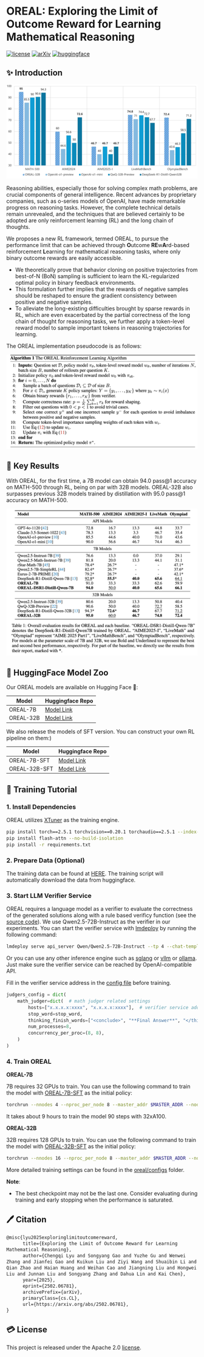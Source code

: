 # OREAL: Exploring the Limit of Outcome Reward for Learning Mathematical Reasoning


[![license](https://img.shields.io/github/license/InternLM/opencompass.svg)](./LICENSE)
[![arXiv](https://img.shields.io/badge/arXiv-2502.06781-b31b1b.svg)](https://arxiv.org/abs/2502.06781)
[![huggingface](https://img.shields.io/badge/%F0%9F%A4%97%20Hugging%20Face-OREAL-ffc107?color=ffc107&logoColor=white)](https://huggingface.co/internlm/OREAL-32B)


## ✨ Introduction

![main_fig](./figures/main_fig.jpg)

Reasoning abilities, especially those for solving complex math problems, are crucial components of general intelligence.
Recent advances by proprietary companies, such as o-series models of OpenAI, have made remarkable progress on reasoning tasks. However, the complete technical details remain unrevealed, and the techniques that are believed certainly to be adopted are only reinforcement learning (RL) and the long chain of thoughts.

We proposes a new RL framework, termed OREAL, to pursue the performance limit that can be achieved through **O**utcome **RE**w**A**rd-based reinforcement **L**earning for mathematical reasoning tasks, where only binary outcome rewards are easily accessible.

+ We theoretically prove that behavior cloning on positive trajectories from best-of-N (BoN) sampling is sufficient to learn the KL-regularized optimal policy in binary feedback environments.
+ This formulation further implies that the rewards of negative samples should be reshaped to ensure the gradient consistency between positive and negative samples.
+ To alleviate the long-existing difficulties brought by sparse rewards in RL, which are even exacerbated by the partial correctness of the long chain of thought for reasoning tasks, we further apply a token-level reward model to sample important tokens in reasoning trajectories for learning.

The OREAL implementation pseudocode is as follows:

![algo](./figures/algo.png)


## 📃 Key Results

With OREAL, for the first time, a 7B model can obtain 94.0 pass@1 accuracy on MATH-500 through RL, being on par with 32B models. OREAL-32B also surpasses previous 32B models trained by distillation with 95.0 pass@1 accuracy on MATH-500.

![main_table](./figures/main_table.png)

## 🤗 HuggingFace Model Zoo

Our OREAL models are available on Hugging Face 🤗:

| Model    | Huggingface Repo |
|----------|------------------|
| OREAL-7B  | [Model Link](https://huggingface.co/internlm/OREAL-7B)  |
| OREAL-32B  | [Model Link](https://huggingface.co/internlm/OREAL-32B)  |

We also release the models of SFT version. You can construct your own RL pipeline on them:)

| Model    | Huggingface Repo |
|----------|------------------|
| OREAL-7B-SFT  | [Model Link](https://huggingface.co/internlm/OREAL-7B-SFT)  |
| OREAL-32B-SFT  | [Model Link](https://huggingface.co/internlm/OREAL-32B-SFT)  |


## 🚄 Training Tutorial

### 1. Install Dependencies

OREAL utilizes [XTuner](https://github.com/InternLM/xtuner/tree/main) as the training engine. 

```bash
pip install torch==2.5.1 torchvision==0.20.1 torchaudio==2.5.1 --index-url https://download.pytorch.org/whl/cu124
pip install flash-attn --no-build-isolation
pip install -r requirements.txt
```

### 2. Prepare Data (Optional)

The training data can be found at [HERE](https://huggingface.co/datasets/internlm/OREAL-RL-Prompts). The training script will automatically download the data from huggingface.

### 3. Start LLM Verifier Service

OREAL requires a language model as a verifier to evaluate the correctness of the generated solutions along with a rule based verificy function (see the [source code](oreal/judgers/math_judger.py)). We use Qwen2.5-72B-Instruct as the verifier in our experiments. You can start the verifier service with [lmdeploy](https://github.com/InternLM/lmdeploy) by running the following command:

```bash
lmdeploy serve api_server Qwen/Qwen2.5-72B-Instruct --tp 4 --chat-template qwen --log-level INFO --server-port 10003
```

Or you can use any other inference engine such as [sglang](https://github.com/sgl-project/sglang) or [vllm](https://github.com/vllm-project/vllm) or [ollama](https://ollama.com/). Just make sure the verifier service can be reached by OpenAI-compatible API.

Fill in the verifier service address in the [config file](./oreal/configs) before training.

```python
judgers_config = dict(
    math_judger=dict(  # math judger related settings
        hosts=["x.x.x.x:xxxx", "x.x.x.x:xxxx"],  # verifier service addresses
        stop_word=stop_word,
        thinking_finish_words=["<conclude>", "**Final Answer**", "</think>"],
        num_processes=8,
        concurrency_per_proc=(8, 8),
    )
)
```

### 4. Train OREAL

**OREAL-7B**

7B requires 32 GPUs to train. You can use the following command to train the model with [OREAL-7B-SFT](https://huggingface.co/internlm/OREAL-7B-SFT) as the initial policy:

```bash
torchrun --nnodes 4 --nproc_per_node 8 --master_addr $MASTER_ADDR --node_rank $RANK --master_port $MASTER_PORT train_oreal.py oreal/configs/oreal_w_tokenrm_OREAL-7B-SFT_seqlen16k.py --total_steps 90 --work_dir ./work_dir/oreal_w_tokenrm_OREAL-7B-SFT_seqlen16k
```

It takes about 9 hours to train the model 90 steps with 32xA100.

**OREAL-32B**

32B requires 128 GPUs to train. You can use the following command to train the model with [OREAL-32B-SFT](https://huggingface.co/internlm/OREAL-32B-SFT) as the initial policy:

```bash
torchrun --nnodes 16 --nproc_per_node 8 --master_addr $MASTER_ADDR --node_rank $RANK --master_port $MASTER_PORT train_oreal.py oreal/configs/oreal_w_tokenrm_OREAL-32B-SFT_seqlen16k.py --total_steps 90 --work_dir ./work_dir/oreal_w_tokenrm_OREAL-32B-SFT_seqlen16k
```

More detailed training settings can be found in the [oreal/configs](./oreal/configs) folder.

**Note**:

+ The best checkpoint may not be the last one. Consider evaluating during training and early stopping when the performance is saturated.


## 🖊️ Citation

```
@misc{lyu2025exploringlimitoutcomereward,
      title={Exploring the Limit of Outcome Reward for Learning Mathematical Reasoning},
      author={Chengqi Lyu and Songyang Gao and Yuzhe Gu and Wenwei Zhang and Jianfei Gao and Kuikun Liu and Ziyi Wang and Shuaibin Li and Qian Zhao and Haian Huang and Weihan Cao and Jiangning Liu and Hongwei Liu and Junnan Liu and Songyang Zhang and Dahua Lin and Kai Chen},
      year={2025},
      eprint={2502.06781},
      archivePrefix={arXiv},
      primaryClass={cs.CL},
      url={https://arxiv.org/abs/2502.06781},
}
```

## 💳 License

This project is released under the Apache 2.0 [license](./LICENSE).
